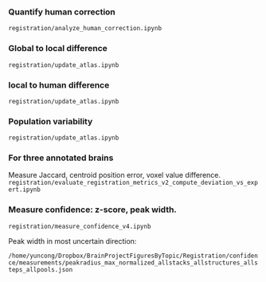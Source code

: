 ### Quantify human correction
`registration/analyze_human_correction.ipynb`
  
### Global to local difference
`registration/update_atlas.ipynb`

### local to human difference
`registration/update_atlas.ipynb`

### Population variability
`registration/update_atlas.ipynb`

### For three annotated brains

Measure Jaccard, centroid position error, voxel value difference.
`registration/evaluate_registration_metrics_v2_compute_deviation_vs_expert.ipynb`

### Measure confidence: z-score, peak width.

`registration/measure_confidence_v4.ipynb`

Peak width in most uncertain direction:

`/home/yuncong/Dropbox/BrainProjectFiguresByTopic/Registration/confidence/measurements/peakradius_max_normalized_allstacks_allstructures_allsteps_allpools.json`
